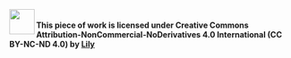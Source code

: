 <img src="https://avatars.githubusercontent.com/u/75524785?s=200&v=4" align="left" height="45px" width="45px">

#### This piece of work is licensed under Creative Commons Attribution-NonCommercial-NoDerivatives 4.0 International (CC BY-NC-ND 4.0) by [Lily](https://github.com/wowlilily)
